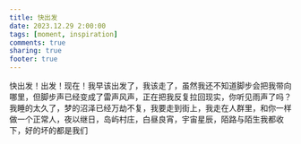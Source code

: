 ```yaml
---
title: 快出发
date: 2023.12.29 2:00:00
tags: [moment, inspiration]
comments: true
sharing: true
footer: true
---
```

快出发！出发！现在！我早该出发了，我该走了，虽然我还不知道脚步会把我带向哪里，但脚步声已经变成了雷声风声，正在把我反复拉回现实，你听见雨声了吗？我睡的太久了，梦的沼泽已经万劫不复，我要走到街上，我走在人群里，和你一样做一个正常人，夜以继日，岛屿村庄，白昼良宵，宇宙星辰，陌路与陌生我都收下，好的坏的都是我们

